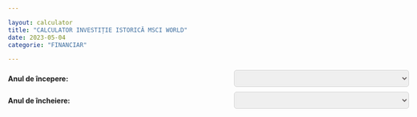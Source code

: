 ```yaml
---

layout: calculator
title: "CALCULATOR INVESTIȚIE ISTORICĂ MSCI WORLD"
date: 2023-05-04
categorie: "FINANCIAR"

---
```


<form id="investment-form">
        <label for="startYear">Anul de începere:</label>
        <select id="startYear" name="startYear">
            <!-- Anii vor fi generati din JavaScript -->
        </select>
        <label for="endYear">Anul de încheiere:</label>
        <select id="endYear" name="endYear">
				
            <!-- Anii vor fi generati din JavaScript -->
        </select>
				<br>
				<span id="yearsDifference">Numărul de ani: <span id="yearsDifferenceValue" style="font-weight: bold;"></span></span>
        <label for="initialValue">Valoarea inițială a investiției:</label>
        <input type="number" id="initialValue" name="initialValue" value="0" step="1">
        <label for="monthlyContribution">Contribuția lunară:</label>
        <input type="number" id="monthlyContribution" name="monthlyContribution" value="0" step="1">
        <label for="annualIncrease">Creștere anuală a sumei investite (%):</label>
        <input type="number" id="annualIncrease" name="annualIncrease" value="0" step="0.01">
        <button type="submit">Calculează</button>
   </form>
 <div id="results" style="display: none;">
		<p>Valoarea finală a investiției: <span id="finalValue">0</span></p>
	  <p>Valoarea totală a sumei investite: <span id="totalInvested">0</span></p>
		<canvas id="chart"></canvas>
</div>

<div markdown="1" style="margin-top: 60px;">

---
## Cum funcționează?

Acest calculator de investiții este conceput pentru a estima valoarea unei investiții pe termen lung în MSCI World Index, având în vedere o sumă inițială investită, contribuții lunare, o creștere anuală a sumei investite și perioada de timp în care se fac investițiile. 
	
MSCI World Index este un indice bursier care urmărește performanța a peste 1.500 de acțiuni din 23 de țări dezvoltate, oferind o reprezentare largă a pieței globale de acțiuni.

Funcționare:

1. Selectați anul de început și anul de sfârșit al perioadei de investiție. Ulterior introducerii anilor calculatorul vă va afișa care este numărul total de ani.
2. Introduceți suma inițială investită în MSCI World Index.
3. Introduceți contribuția lunară, care reprezintă suma pe care dorește să o investească în fiecare lună.
4. Introduceți creșterea anuală a sumei investite, care reprezintă procentul cu care contribuția lunară va crește în fiecare an.
5. Calculatorul estimează valoarea investiției pe baza datelor istorice de randament al MSCI World Index între anii 1970 și 2022.
6. Rezultatele sunt afișate într-un grafic și un tabel care prezintă valoarea totală a investiției și valoarea totală a sumei investite de-a lungul anilor.

Acest calculator este doar un instrument estimativ și nu garantează rezultate exacte sau performanța viitoare a investiției. 
	
Performanța trecută a MSCI World Index nu este un indicator al performanței viitoare. Investițiile în acțiuni și pe piața bursieră sunt supuse riscurilor, iar valoarea investiției dvs. poate fluctua în funcție de condițiile pieței. 
	
---
## Despre indicele bursier MSCI WORLD
	
Indicele MSCI World este un indice bursier internațional care măsoară performanța pieței de acțiuni din 23 de țări dezvoltate. 

Acesta este unul dintre cei mai utilizați indici de piață pentru a evalua performanța globală a piețelor de acțiuni și a fondurilor de investiții. 

Indicele a fost creat de Morgan Stanley Capital International (MSCI) și reprezintă aproximativ 85% din capitalizarea bursieră liberă ajustată a pieței din țările dezvoltate.

Indicele MSCI World include acțiuni din următoarele țări: Australia, Austria, Belgia, Canada, Danemarca, Finlanda, Franța, Germania, Hong Kong, Irlanda, Israel, Italia, Japonia, Norvegia, Noua Zeelandă, Olanda, Portugalia, Singapore, Spania, Suedia, Elveția, Regatul Unit și Statele Unite ale Americii.

Indicele MSCI World este ponderat în funcție de capitalizarea bursieră, ceea ce înseamnă că acțiunile companiilor cu o capitalizare bursieră mai mare au o pondere mai mare în indice. 

Acest lucru înseamnă că performanța acestor companii va avea un impact mai mare asupra valorii indicelui.

Investitorii folosesc adesea MSCI World ca un benchmark pentru a evalua performanța portofoliilor lor, a fondurilor mutuale și a altor instrumente de investiții, deoarece acesta oferă o imagine de ansamblu a pieței globale de acțiuni. 

În plus, există numeroase fonduri de investiții pasive, cum ar fi fondurile de investiții în acțiuni (ETF-uri), care urmăresc să replice performanța indicelui MSCI World, permițând investitorilor să obțină expunere pe piața globală de acțiuni prin intermediul unui singur instrument de investiții.

Este important de menționat că, deși indicele MSCI World oferă o imagine largă a piețelor de acțiuni dezvoltate, nu include piețele emergente, cum ar fi China, India, Brazilia și Rusia. 

Pentru a obține o reprezentare mai cuprinzătoare a piețelor globale de acțiuni, investitorii pot utiliza MSCI All Country World Index (ACWI), care include atât piețele dezvoltate, cât și cele emergente.

---
## Sectoare de piață și companii

Indicele MSCI World acoperă o gamă largă de domenii și sectoare economice, incluzând tehnologia, sănătatea, serviciile financiare, industria, energia, bunurile de larg consum, serviciile de comunicații și utilitățile. 

Acest lucru îi permite să reflecte performanța globală a pieței de acțiuni și să ofere o diversificare adecvată investitorilor.

Datorită ponderării în funcție de capitalizarea bursieră, companiile mai mari au un impact mai mare asupra valorii indicelui. În acest momennt, unele dintre cele mai mari companii incluse în MSCI World sunt:

1. **Apple Inc. (SUA)** - Un gigant tehnologic care produce și vinde o gamă variată de produse electronice și servicii, cum ar fi iPhone, iPad, Mac, Apple Watch, Apple TV și iCloud.
2. **Microsoft Corporation (SUA)** - O companie tehnologică globală care se concentrează pe dezvoltarea și licențierea de software, dispozitive și servicii în cloud, precum Windows, Office, Azure și LinkedIn.
3. **Amazon.com Inc. (SUA)** - Un gigant al comerțului electronic și al serviciilor în cloud care oferă o gamă largă de produse și servicii, inclusiv vânzări de bunuri de consum, servicii media digitale și Amazon Web Services (AWS).
4. **Alphabet Inc. (SUA)** - Compania-mamă a Google, care se ocupă cu activități în domeniul internetului, tehnologiei, inteligenței artificiale și publicității online.
5. **Facebook Inc. (SUA)** - O companie de tehnologie și servicii de social media, care deține și operează platforme populare precum Facebook, Instagram, WhatsApp și Messenger.

Este important de menționat că, de-a lungul timpului, ponderarea companiilor și a sectoarelor în cadrul indicelui MSCI World se poate schimba în funcție de evoluția capitalizării bursiere și a pieței. 

Prin urmare, este esențial ca investitorii să se informeze în mod constant despre cele mai recente actualizări ale indicelui și să analizeze portofoliul lor în consecință pentru a menține o diversificare optimă.

</div>

<script src="https://cdn.jsdelivr.net/npm/chart.js"></script>

<style>
body {
    max-width: 800px;
    margin: 0 auto;
}
	#results  {
		margin-top: 20px;
		font-weight: bold;
		}
	.rez {
		font-size: larger;
		font-weight: bold;
	}	
form {
    display: grid;
    grid-template-columns: auto auto;
    gap: 10px;
    align-items: center;
}
input {
		border: solid 1px lightgray;
    border-radius: 5px;
    padding: 5px;
    color: #6a6464;
    font-weight: bold;		
	}
select {
		border: solid 1px lightgray;
    border-radius: 5px;
    padding: 5px;
    color: #6a6464;
    font-weight: bold;
		font-size: large;
}
label {
    font-weight: bold;
}

button {
    grid-column: span 2;
  	background-color: transparent;
    background-image: linear-gradient(260deg, #8062d4 0%, #41dcab 100%);
    text-decoration: none;
    box-shadow: 0px 0px 10px rgba(0,0,0,0.5);
    border: none;
    color: white;
    border-radius: 3px;
    text-transform: uppercase;
    padding: 14px 16px;
    font-weight: 600;
		margin-top: 20px;
}
</style>

<script>
// Randamentele anuale ale S&P 500
const sp500Returns = {
    1970: -0.0198,
    1971: 0.1956,
    1972: 0.2355,
    1973: -0.1451,
    1974: -0.2448,
    1975: 0.3450,
    1976: 0.1471,
    1977: 0.0500,
    1978: 0.1822,
    1979: 0.1267,
    1980: 0.2772,
    1981: -0.0330,
    1982: 0.1127,
    1983: 0.2328,
    1984: 0.0577,
    1985: 0.4177,
    1986: 0.4280,
    1987: 0.1676,
    1988: 0.2395,
    1989: 0.1719,
    1990: -0.1652,
    1991: 0.1897,
    1992: -0.0466,
    1993: 0.2313,
    1994: 0.0558,
    1995: 0.2132,
    1996: 0.1400,
    1997: 0.1623,
    1998: 0.2480,
    1999: 0.2534,
    2000: -0.1292,
    2001: -0.1652,
    2002: -0.1954,
    2003: 0.3376,
    2004: 0.1525,
    2005: 0.1002,
    2006: 0.2065,
    2007: 0.0957,
    2008: -0.4033,
    2009: 0.3079,
    2010: 0.1234,
    2011: -0.0502,
    2012: 0.1654,
    2013: 0.2737,
    2014: 0.0550,
    2015: -0.0032,
    2016: 0.0815,
    2017: 0.2307,
    2018: -0.0820,
    2019: 0.2840,
    2020: 0.1650,
    2021: 0.2235,
    2022: -0.1773
};

document.addEventListener("DOMContentLoaded", function () {
    // Generarea anilor în dropdown-uri
    const startYearSelect = document.getElementById("startYear");
    const endYearSelect = document.getElementById("endYear");

    for (let year = 1970; year <= 2022; year++) {
        const option = document.createElement("option");
        option.value = year;
        option.text = year;
        startYearSelect.add(option);

        const endOption = document.createElement("option");
        endOption.value = year;
        endOption.text = year;
        endYearSelect.add(endOption);
    }
});

function updateYearsDifference() {
  const startYear = parseInt(document.getElementById("startYear").value);
  const endYear = parseInt(document.getElementById("endYear").value);
  const yearsDifference = endYear - startYear + 1;

  document.getElementById("yearsDifferenceValue").textContent = yearsDifference;
}

document.getElementById("startYear").addEventListener("change", updateYearsDifference);
document.getElementById("endYear").addEventListener("change", updateYearsDifference);

updateYearsDifference(); // Afișează diferența inițială a anilor


document.getElementById("investment-form").addEventListener("submit", function (event) {
    event.preventDefault();

    const startYear = parseInt(document.getElementById("startYear").value);
    const endYear = parseInt(document.getElementById("endYear").value);
    let investmentValue = parseFloat(document.getElementById("initialValue").value);
    let monthlyContribution = parseFloat(document.getElementById("monthlyContribution").value);
    const annualIncrease = parseFloat(document.getElementById("annualIncrease").value) / 100;

    const yearlyValues = [{ year: startYear, value: investmentValue }];
    let totalInvested = investmentValue;

    let currentYear = startYear;
    while (currentYear <= endYear) {
        const annualReturn = sp500Returns[currentYear];
        const monthlyReturn = Math.pow(1 + annualReturn, 1 / 12) - 1;

        for (let month = 0; month < 12; month++) {
            investmentValue *= (1 + monthlyReturn);
            investmentValue += monthlyContribution;
            totalInvested += monthlyContribution;
        }

        // Creșterea anuală a sumei investite
        monthlyContribution *= (1 + annualIncrease);

        yearlyValues.push({ year: currentYear + 1, value: investmentValue });
        currentYear++;
    }

    document.getElementById("finalValue").textContent = Math.floor(investmentValue).toLocaleString('en-US', { minimumFractionDigits: 0, maximumFractionDigits: 0 });
    document.getElementById("totalInvested").textContent = Math.floor(totalInvested).toLocaleString('en-US', { minimumFractionDigits: 0, maximumFractionDigits: 0 });
    document.getElementById("results").style.display = "block";

    // Crearea graficului
    const ctx = document.getElementById("chart").getContext("2d");
    if (window.myChart) {
        window.myChart.destroy();
    }

    window.myChart = new Chart(ctx, {
        type: "line",
        data: {
            labels: yearlyValues.map(item => item.year),
            datasets: [
                {
                    label: "Valoarea totală a investiției",
                    data: yearlyValues.map(item => item.value),
                    borderColor: "rgba(75, 192, 192, 1)",
                    backgroundColor: "rgba(75, 192, 192, 0.2)",
                    fill: false,
                },
                {
                    label: "Valoarea totală a sumei investite",
                    data: yearlyValues.map((item, index) => {
                        if (index === 0) {
                            return parseFloat(document.getElementById("initialValue").value);
                        }
                        const investedValueForYear = parseFloat(document.getElementById("initialValue").value) + monthlyContribution * 12 * index;
                        return investedValueForYear * (1 + annualIncrease) ** index;
                    }),
                    borderColor: "rgba(255, 99, 132, 1)",
                    backgroundColor: "rgba(255, 99, 132, 0.2)",
                    fill: false,
                }
            ],
        },
        options: {
            responsive: true,
            scales: {
                x: {
                    title: {
                        display: true,
                        text: "Ani"
                    }
                },
                y: {
                    title: {
                        display: true,
                        text: "Valoare"
                    }
                }
            }
        },
    });
});
</script>
